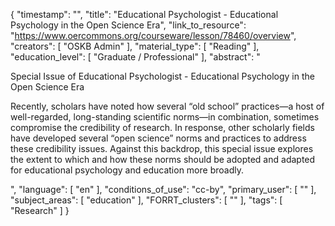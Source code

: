 {
    "timestamp": "",
    "title": "Educational Psychologist - Educational Psychology in the Open Science Era",
    "link_to_resource": "https://www.oercommons.org/courseware/lesson/78460/overview",
    "creators": [
        "OSKB Admin"
    ],
    "material_type": [
        "Reading"
    ],
    "education_level": [
        "Graduate / Professional"
    ],
    "abstract": "<p>Special Issue of&nbsp;Educational Psychologist - Educational Psychology in the Open Science Era</p><p>Recently, scholars have noted how several &ldquo;old school&rdquo; practices&mdash;a host of well-regarded, long-standing scientific norms&mdash;in combination, sometimes compromise the credibility of research. In response, other scholarly fields have developed several &ldquo;open science&rdquo; norms and practices to address these credibility issues. Against this backdrop, this special issue explores the extent to which and how these norms should be adopted and adapted for educational psychology and education more broadly.</p>",
    "language": [
        "en"
    ],
    "conditions_of_use": "cc-by",
    "primary_user": [
        ""
    ],
    "subject_areas": [
        "education"
    ],
    "FORRT_clusters": [
        ""
    ],
    "tags": [
        "Research"
    ]
}
